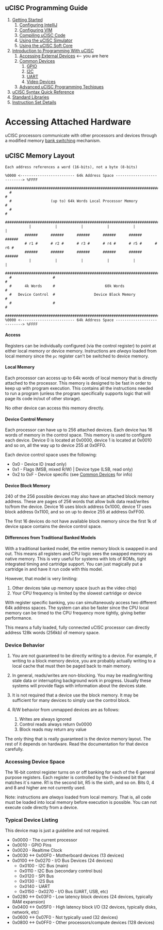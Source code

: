 ## uCISC Programming Guide

1. [Getting Started](1.0_Getting_Started.md)
    1. [Configuring IntelliJ](1.1_Configuring_IntelliJ.md)
    2. [Configuring VIM](1.2_Configuring_VIM.md)
    3. [Compiling uCISC Code](1.3_Compiling_uCISC_Code.md)
    4. [Using the uCISC Simulator](1.4_Simulating_uCISC.md)
    5. [Using the uCISC Soft Core](1.5_Running_uCISC_Soft_Core.md)
2. [Introduction to Programming With uCISC](2.0_Program_With_uCISC.md)
    1. [Accessing External Devices](2.1_Accessing_Devices.md) <-- you are here
    2. [Common Devices](2.2.0_Common_Devices.md)
        1. [GPIO](2.2.1_GPIO_Devices.md)
        2. [I2C](2.2.2_I2C_Devices.md)
        3. [UART](2.2.3_UART_Devices.md)
        4. [Video Devices](2.2.4_Video_Devices.md)
    3. [Advanced uCISC Programming Techiques](2.3_Advanced_Programming_Techniques.md)
3. [uCISC Syntax Quick Reference](3_Syntax_Quick_Reference.md)
4. [Standard Libraries](04_Syntax_Quick_Reference.md)
5. [Instruction Set Details](5_Instruction_Set_Details.md)

# Accessing Attached Hardware

uCISC processors communicate with other processors and devices through a modified
memory [bank switching](https://en.wikipedia.org/wiki/Bank_switching) mechanism.

## uCISC Memory Layout

```
Each address references a word (16-bits), not a byte (8-bits)

%0000 <------------------------- 64k Address Space ---------------------------> %FFFF
  #################################################################################
  #                                                                               #
  #                  (up to) 64k Words Local Processor Memory                     #
  #                                                                               #
  #################################################################################
           |           |           |           |           |           |         
         ######      ######      ######      ######      ######      ######      
         # r1 #      # r2 #      # r3 #      # r4 #      # r5 #      # r6 #      
         ######      ######      ######      ######      ######      ######      
           |           |           |           |           |           |         
  #################################################################################
  #                   #                                                           #
  #      4k Words     #                       60k Words                           #
  #   Device Control  #                  Device Block Memory                      #
  #                   #                                                           #
  #################################################################################
%0000 <------------------------- 64k Address Space ---------------------------> %FFFF
```

#### Access

Registers can be individually configured (via the control register) to point at
either local memory or device memory. Instructions are *always* loaded from local
memory since the `pc` register can't be switched to device memory.

#### Local Memory

Each processor can access up to 64k words of local memory that is directly attached
to the processor. This memory is designed to be fast in order to keep up with program
execution. This contains all the instructions needed to run a program (unless the
program specifically supports logic that will page its code in/out of other storage).

No other device can access this memory directly.

#### Device Control Memory

Each processor can have up to 256 attached devices. Each device has 16 words of memory
in the control space. This memory is used to configure each device. Device 0 is
located at 0x0000, device 1 is located at 0x0010 and so on, all the way up to device
255 at 0x0FF0.

Each device control space uses the following:

* 0x0 - Device ID (read only)
* 0x1 - Flags (MSB, mixed R/W) | Device type (LSB, read only)
* 0x2 to 0xF - Device specific (see [Common Devices](2.2.0_Common_Devices.md) for info)

#### Device Block Memory

240 of the 256 possible devices may also have an attached block memory address.
These are pages of 256 words that allow bulk data read/writes to/from the device.
Device 16 uses block address 0x1000, device 17 uses block address 0x1100, and so
on up to device 255 at address 0xFF00.

The first 16 devices do not have available block memory since the first 1k of device
space contains the device control space.

#### Differences from Traditional Banked Models

With a traditional banked model, the entire memory block is swapped in and out. This
means all registers and CPU logic sees the swapped memory as native memory. This is
very useful for systems with lots of ROMs, tight integrated timing and cartridge
support. You can just magically put a cartridge in and have it run code with this
model.

However, that model is very limiting:

1. Other devices take up memory space (such as the video chip)
2. Your CPU frequency is limited by the slowest cartridge or device

With register specific banking, you can simultaneously access two different 64k
address spaces. The system can also be faster since the CPU local memory can be
timed to the CPU frequency more tightly, giving better performance.

This means a fully loaded, fully connected uCISC processor can directly address
128k words (256kb) of memory space.

### Device Behavior

1. You are not guaranteed to be directly writing to a device. For example, if writing
   to a block memory device, you are probably actually writing to a local cache that
   must then be paged back to main memory.

2. In general, reads/writes are non-blocking. You may be reading/writing stale data
   or interrupting background work in progress. Usually these systems will provide
   flags with information about the devices state.

3. It is not required that a device use the block memory. It may be sufficient for
   many devices to simply use the control block.

4. R/W behavior from unmapped devices are as follows:
   1. Writes are always ignored
   2. Control reads always return 0x0000
   3. Block reads may return any value

The only thing that is really guaranteed is the device memory layout. The
rest of it depends on hardware. Read the documentation for that device carefully.

### Accessing Device Space

The 16-bit control register turns on or off banking for each of the 6 general
purpose registers. Each register is controlled by the 0-indexed bit that matches it`s
name. R1 is the second bit, R5 is the sixth, and so on. Bits 0, 4 and 8 and higher
are not currently used.

Note: instructions are *always* loaded from local memory. That is, all code must be
loaded into local memory before execution is possible. You can not execute code
directly from a device.

### Typical Device Listing

This device map is just a guideline and not required.

* 0x0000            - The current processor
* 0x0010            - GPIO Pins
* 0x0020            - Realtime Clock
* 0x0030 <-> 0x00F0 - Motherboard devices (13 devices)
* 0x0100 <-> 0x0270 - I/O Bus Devices (24 devices)
  * 0x0100 - I2C Bus (main)
  * 0x0110 - I2C Bus (secondary control bus)
  * 0x0120 - SPI Bus
  * 0x0130 - I2S Bus
  * 0x0140 - UART
  * 0x0150 - 0x0270 - I/O Bus (UART, USB, etc) 
* 0x0280 <-> 0x03F0 - Low latency block devices (24 devices, typically RAM expansion)
* 0x0400 <-> 0x05F0 - High latency block I/O (32 devices, typically disks, network, etc)
* 0x0600 <-> 0x07F0 - Not typically used (32 devices)
* 0x0800 <-> 0x0FF0 - Other processors/compute devices (128 devices)
